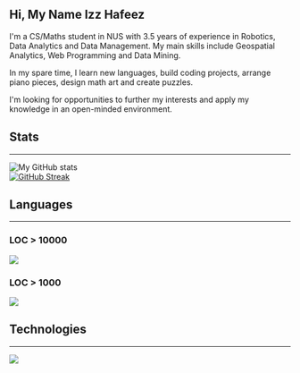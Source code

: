 ## Hi, My Name Izz Hafeez

I'm a CS/Maths student in NUS with 3.5 years of experience in Robotics, Data Analytics and Data Management. My main skills include Geospatial Analytics, Web Programming and Data Mining.

In my spare time, I learn new languages, build coding projects, arrange piano pieces, design math art and create puzzles.

I'm looking for opportunities to further my interests and apply my knowledge in an open-minded environment.

## Stats
---
![My GitHub stats](https://github-readme-stats-fork-gules.vercel.app/api?username=mynameizzhafeez&count_private=true&show_icons=true&theme=dark&hide=contribs)<br/>
[![GitHub Streak](https://streak-stats.demolab.com/?user=mynameizzhafeez&theme=dark&card_width=467)](https://git.io/streak-stats)
<!---[![GitHub Trends SVG](https://api.githubtrends.io/user/svg/mynameizzhafeez/repos)](https://githubtrends.io)--->
<!---![Top Langs](https://github-readme-stats.vercel.app/api/top-langs/?username=mynameizzhafeez)--->
<!---[![Harlok's wakatime stats](https://github-readme-stats.vercel.app/api/wakatime?username=wilcoxon)](https://github.com/anuraghazra/github-readme-stats)--->

## Languages
---
### LOC > 10000
<a href="https://skillicons.dev">
  <img src="https://skillicons.dev/icons?i=python,javascript,java,ruby,r" />
</a>

### LOC > 1000
<a href="https://skillicons.dev">
  <img src="https://skillicons.dev/icons?i=rust,postgres,matlab,cpp,bash,go,typescript,php,c,cs" />
</a>

## Technologies
---
<a href="https://skillicons.dev">
  <img src="https://skillicons.dev/icons?i=django,react,vue,flask,figma,mongodb,gcp,rails,nodejs,netlify,rocket,postman,unity,tensorflow,pytorch,blender,angular" />
</a>

<!---
mynameizzhafeez/mynameizzhafeez is a ✨ special ✨ repository because its `README.md` (this file) appears on your GitHub profile.
You can click the Preview link to take a look at your changes.
--->
